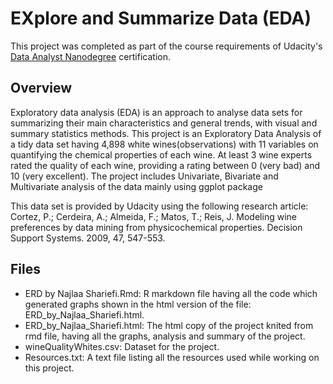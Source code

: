 # EXplore and Summarize Data (EDA)
This project was completed as part of the course requirements of Udacity's [Data Analyst Nanodegree](https://www.udacity.com/course/data-analyst-nanodegree--nd002) certification.

## Overview
Exploratory data analysis (EDA) is an approach to analyse data sets for summarizing their main characteristics and general trends, with visual and summary statistics methods. This project is an Exploratory Data Analysis of a tidy data set having 4,898 white wines(observations) with 11 variables on quantifying the chemical properties of each wine. At least 3 wine experts rated the quality of each wine, providing a rating between 0 (very bad) and 10 (very excellent). The project includes Univariate, Bivariate and Multivariate analysis of the data mainly using ggplot package

This data set is provided by Udacity using the following research article: Cortez, P.; Cerdeira, A.; Almeida, F.; Matos, T.; Reis, J. Modeling wine preferences by data mining from physicochemical properties. Decision Support Systems. 2009, 47, 547-553.

## Files
- ERD by Najlaa Shariefi.Rmd: R markdown file having all the code which generated graphs shown in the html version of the file:  ERD_by_Najlaa_Shariefi.html.
- ERD_by_Najlaa_Shariefi.html: The html copy of the project knited from rmd file, having all the graphs, analysis and summary of the project.
- wineQualityWhites.csv: Dataset for the project.
- Resources.txt: A text file listing all the resources used while working on this project.
